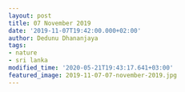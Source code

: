 ```yaml
---
layout: post
title: 07 November 2019
date: '2019-11-07T19:42:00.000+02:00'
author: Dedunu Dhananjaya
tags:
- nature
- sri lanka
modified_time: '2020-05-21T19:43:17.641+03:00'
featured_image: 2019-11-07-07-november-2019.jpg
---
```

